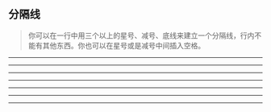 ## 分隔线
> 你可以在一行中用三个以上的星号、减号、底线来建立一个分隔线，行内不能有其他东西。你也可以在星号或是减号中间插入空格。
---
***
______________
- - -
- ------------
* **** * ********
________    ____ ____ _

